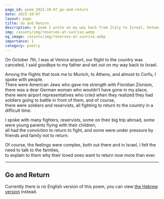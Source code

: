 ```yaml
---
page_id: poem_2023-10-07_go-and-return
date: 2023-10-07
layout: page
title: Go and Return
description: A poem I wrote on my way back from Italy to Israel, between the 7th and 9th of October.
img: /assets/img/reserves-at-sunrise.webp
og_image: /assets/img/reserves-at-sunrise.webp
importance: 1
category: poetry
---
```


On October 7th, I was at Venice airport, our flight to the country was canceled, I said goodbye to my father and set out on my way back to Israel.

Among the flights that took me to Munich, to Athens, and almost to Corfu, I spoke with people.  
There were American Jews who gave me strength with Floridian Zionism, there was a dear German woman who wouldn’t have gone in my place,  
there were airport representatives who cried when they realized they had soldiers going to battle in front of them, and of course,  
there were soldiers and reservists, all fighting to return to the country in a difficult time.

I spoke with many fighters, reservists, some on their big trip abroad, some were young parents flying with their children,  
all had the conviction to return to fight, and some were under pressure by friends and family not to return.

Of course, the feelings were complex, both out there and in Israel, I felt the need to talk to the families,  
to explain to them why their loved ones want to return now more than ever.

---

## Go and Return

Currently there is no English version of this poem, you can view [the Hebrew version]({{site.baseurl}}/he-il{{page.url}}) instead.
